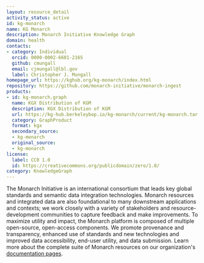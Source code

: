 ```yaml
---
layout: resource_detail
activity_status: active
id: kg-monarch
name: KG Monarch
description: Monarch Initiative Knowledge Graph
domain: health
contacts:
- category: Individual
  orcid: 0000-0002-6601-2165
  github: cmungall
  email: cjmungall@lbl.gov
  label: Christopher J. Mungall
homepage_url: https://kghub.org/kg-monarch/index.html
repository: https://github.com/monarch-initiative/monarch-ingest
products:
- id: kg-monarch.graph
  name: KGX Distribution of KGM
  description: KGX Distribution of KGM
  url: https://kg-hub.berkeleybop.io/kg-monarch/current/kg-monarch.tar.gz
  category: GraphProduct
  format: kgx
  secondary_source:
  - kg-monarch
  original_source:
  - kg-monarch
license:
  label: CC0 1.0
  id: https://creativecommons.org/publicdomain/zero/1.0/
category: KnowledgeGraph
---
```


The Monarch Initiative is an international consortium that leads key global standards and semantic data integration technologies. Monarch resources and integrated data are also foundational to many downstream applications and contexts; we work closely with a variety of stakeholders and resource-development communities to capture feedback and make improvements. To maximize utility and impact, the Monarch platform is composed of multiple open-source, open-access components. We promote provenance and transparency, enhanced use of standards and new technologies and improved data accessibility, end-user utility, and data submission. Learn more about the complete suite of Monarch resources on our organization's [documentation pages](https://monarch-initiative.github.io/monarch-documentation/).
